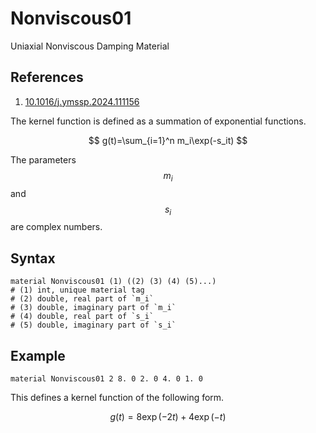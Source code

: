 # Nonviscous01

Uniaxial Nonviscous Damping Material

## References

1. [10.1016/j.ymssp.2024.111156](https://doi.org/10.1016/j.ymssp.2024.111156)

The kernel function is defined as a summation of exponential functions.

$$
g(t)=\sum_{i=1}^n m_i\exp(-s_it)
$$

The parameters $$m_i$$ and $$s_i$$ are complex numbers.

## Syntax

```text
material Nonviscous01 (1) ((2) (3) (4) (5)...)
# (1) int, unique material tag
# (2) double, real part of `m_i`
# (3) double, imaginary part of `m_i`
# (4) double, real part of `s_i`
# (5) double, imaginary part of `s_i`
```

## Example

```text
material Nonviscous01 2 8. 0 2. 0 4. 0 1. 0
```

This defines a kernel function of the following form.

$$
g(t)=8\exp(-2t)+4\exp(-t)
$$
